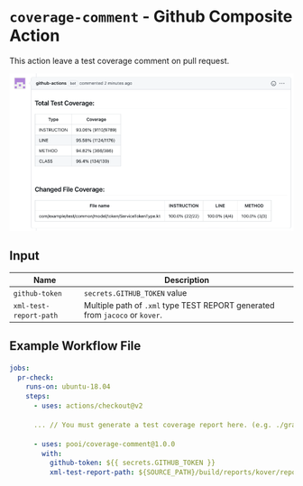 # `coverage-comment` - Github Composite Action

This action leave a test coverage comment on pull request.

![example](example.png)

## Input

| Name                   | Description                                                                  |
|------------------------|------------------------------------------------------------------------------|
| `github-token`         | `secrets.GITHUB_TOKEN` value                                                 |
| `xml-test-report-path` | Multiple path of `.xml` type TEST REPORT generated from `jacoco` or `kover`. |

## Example Workflow File

```yaml
jobs:
  pr-check:
    runs-on: ubuntu-18.04
    steps:
      - uses: actions/checkout@v2

      ... // You must generate a test coverage report here. (e.g. ./gradlew check

      - uses: pooi/coverage-comment@1.0.0
        with:
          github-token: ${{ secrets.GITHUB_TOKEN }}
          xml-test-report-path: ${SOURCE_PATH}/build/reports/kover/report.xml
```
